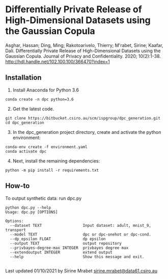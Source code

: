 # Differentially Private Release of High-Dimensional Datasets using the Gaussian Copula

Asghar, Hassan; Ding, Ming; Rakotoarivelo, Thierry; M'rabet, Sirine; Kaafar, Dali. Differentially Private Release of High-Dimensional Datasets using the Gaussian Copula. Journal of Privacy and Confidentiality. 2020; 10(2):1-38. http://hdl.handle.net/102.100.100/366470?index=1


## Installation
1. Install Anaconda for Python 3.6
```
conda create -n dpc python=3.6

```

2. Get the latest code.
 ```
 git clone https://bitbucket.csiro.au/scm/ispgroup/dpc_generation.git
 cd dpc_generation

```

3. In the dpc_generation project directory, create and activate the python environment:
```
conda-env create -f environment.yaml
conda activate dpc
```


4. Next, install the remaining dependencies:
```
python -m pip install -r requirements.txt
```

## How-to
To output synthetic data: run dpc.py

```
python dpc.py --help
Usage: dpc.py [OPTIONS]

Options:
  --dataset TEXT                  Input dataset: adult, mnist_9, transport
  --model TEXT                    dpc or dpc-onehot or dpc-cond.
  --dp_epsilon FLOAT              dp epsilon
  --output TEXT                   output repository
  --privbayes-degree-max INTEGER  privbayes degree max
  --extendoutput INTEGER          extend output
  --help                          Show this message and exit.
  
 ```
 
  Last updated 01/10/2021 by Sirine Mrabet
  sirine.mrabet@data61.csiro.au
